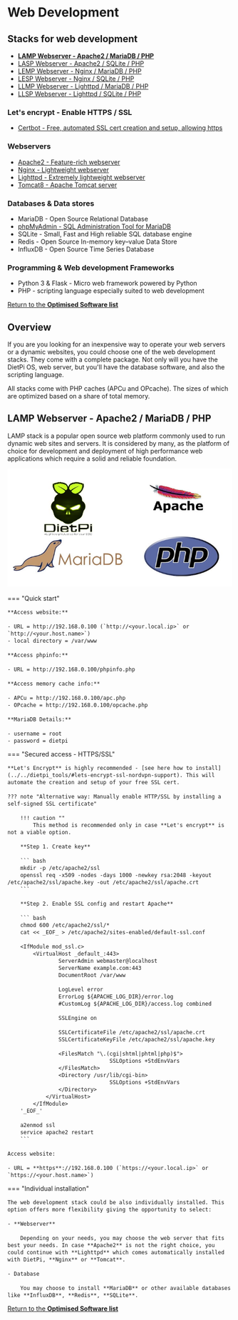 # Web Development

## Stacks for web development

- [**LAMP Webserver - Apache2 / MariaDB / PHP**](#lamp-webserver-apache2-mariadb-php)  
- [LASP Webserver - Apache2 / SQLite / PHP](https://dietpi.com/phpbb/viewtopic.php?f=8&t=5&start=10#p52)  
- [LEMP Webserver - Nginx / MariaDB / PHP](https://dietpi.com/phpbb/viewtopic.php?f=8&t=5&start=10#p53)  
- [LESP Webserver - Nginx / SQLite / PHP](https://dietpi.com/phpbb/viewtopic.php?f=8&t=5&start=10#p53)  
- [LLMP Webserver - Lighttpd / MariaDB / PHP](https://dietpi.com/phpbb/viewtopic.php?p=1335#p1335)  
- [LLSP Webserver - Lighttpd / SQLite / PHP](https://dietpi.com/phpbb/viewtopic.php?p=1335#p1335)  

### Let's encrypt - Enable HTTPS / SSL
- [Certbot - Free, automated SSL cert creation and setup, allowing https](https://dietpi.com/phpbb/viewtopic.php?p=1061#p1062)  

### Webservers

- [Apache2 - Feature-rich webserver](https://dietpi.com/phpbb/viewtopic.php?p=1549#p1549)  
- [Nginx - Lightweight webserver](https://dietpi.com/phpbb/viewtopic.php?p=1549#p1549)  
- [Lighttpd - Extremely lightweight webserver](https://dietpi.com/phpbb/viewtopic.php?p=1549#p1549)
- [Tomcat8 - Apache Tomcat server](https://dietpi.com/phpbb/viewtopic.php?p=4316#p4316)  

### Databases & Data stores

- MariaDB - Open Source Relational Database
- [phpMyAdmin - SQL Administration Tool for MariaDB](https://dietpi.com/phpbb/viewtopic.php?f=8&t=5&start=10#p54)  
- SQLite - Small, Fast and High reliable SQL database engine
- Redis - Open Source In-memory key–value Data Store
- InfluxDB - Open Source Time Series Database

### Programming & Web development Frameworks

- Python 3 & Flask - Micro web framework powered by Python
- PHP - scripting language especially suited to web development

[Return to the **Optimised Software list**](../../dietpi_optimised_software)

## Overview

If you are you looking for an inexpensive way to operate your web servers or a dynamic websites, you could choose one of the web development stacks. They come with a complete package. Not only will you have the DietPi OS, web server, but you'll have the database software, and also the scripting language.

All stacks come with PHP caches (APCu and OPcache). The sizes of which are optimized based on a share of total memory.

## LAMP Webserver - Apache2 / MariaDB / PHP

LAMP stack is a popular open source web platform commonly used to run dynamic web sites and servers. It is considered by many, as the platform of choice for development and deployment of high performance web applications which require a solid and reliable foundation.

![dietpi-webstack-lamp](../assets/images/dietpi-software-webstack-lamp.jpg)

=== "Quick start"

    **Access website:**

    - URL = http://192.168.0.100 (`http://<your.local.ip>` or `http://<your.host.name>`)
    - local directory = /var/www

    **Access phpinfo:**

    - URL = http://192.168.0.100/phpinfo.php

    **Access memory cache info:**

    - APCu = http://192.168.0.100/apc.php
    - OPcache = http://192.168.0.100/opcache.php

    **MariaDB Details:**

    - username = root
    - password = dietpi


=== "Secured access - HTTPS/SSL"

    **Let's Encrypt** is highly recommended - [see here how to install](../../dietpi_tools/#lets-encrypt-ssl-nordvpn-support). This will automate the creation and setup of your free SSL cert.

    ??? note "Alternative way: Manually enable HTTP/SSL by installing a self-signed SSL certificate"

        !!! caution ""
            This method is recommended only in case **Let's encrypt** is not a viable option.

        **Step 1. Create key**

        ``` bash
        mkdir -p /etc/apache2/ssl
        openssl req -x509 -nodes -days 1000 -newkey rsa:2048 -keyout /etc/apache2/ssl/apache.key -out /etc/apache2/ssl/apache.crt
        ```

        **Step 2. Enable SSL config and restart Apache**

        ``` bash
        chmod 600 /etc/apache2/ssl/*
        cat << _EOF_ > /etc/apache2/sites-enabled/default-ssl.conf

        <IfModule mod_ssl.c>
            <VirtualHost _default_:443>
                    ServerAdmin webmaster@localhost
                    ServerName example.com:443
                    DocumentRoot /var/www

                    LogLevel error
                    ErrorLog ${APACHE_LOG_DIR}/error.log
                    #CustomLog ${APACHE_LOG_DIR}/access.log combined

                    SSLEngine on

                    SSLCertificateFile /etc/apache2/ssl/apache.crt
                    SSLCertificateKeyFile /etc/apache2/ssl/apache.key

                    <FilesMatch "\.(cgi|shtml|phtml|php)$">
                                    SSLOptions +StdEnvVars
                    </FilesMatch>
                    <Directory /usr/lib/cgi-bin>
                                    SSLOptions +StdEnvVars
                    </Directory>
                </VirtualHost>
            </IfModule>
        '_EOF_'

        a2enmod ssl
        service apache2 restart
        ```

    Access website:

    - URL = **https**://192.168.0.100 (`https://<your.local.ip>` or `https://<your.host.name>`)

=== "Individual installation"

    The web development stack could be also individually installed. This option offers more flexibility giving the opportunity to select:

    - **Webserver**

        Depending on your needs, you may choose the web server that fits best your needs. In case **Apache2** is not the right choice, you could continue with **Lighttpd** which comes automatically installed with DietPi, **Nginx** or **Tomcat**.

    - Database

        You may choose to install **MariaDB** or other available databases like **InfluxDB**, **Redis**, **SQLite**.

[Return to the **Optimised Software list**](../../dietpi_optimised_software)
